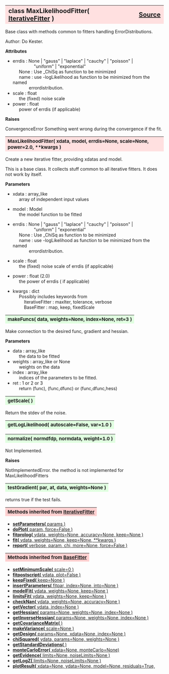 ---
---
<br><br>

<a name="MaxLikelihoodFitter"></a>
<table><thead style="background-color:#FFE0E0; width:100%; font-size:20px"><tr><th style="text-align:left">
<strong>class MaxLikelihoodFitter(</strong> <a href="./IterativeFitter.html">IterativeFitter</a> )</th><th style="text-align:right"><a href=https://github.com/dokester/BayesicFitting/blob/master/BayesicFitting/source/MaxLikelihoodFitter.py target=_blank>Source</a></th></tr></thead></table>

Base class with methods common to fitters handling ErrorDistributions.

Author:      Do Kester.

<b>Attributes</b>

* errdis  :  None | "gauss" | "laplace" | "cauchy" | "poisson" |
<br>&nbsp;&nbsp;&nbsp;&nbsp;&nbsp;&nbsp;&nbsp;&nbsp;&nbsp;&nbsp;&nbsp;&nbsp;&nbsp;&nbsp;&nbsp;&nbsp; "uniform" | "exponential"
<br>&nbsp;&nbsp;&nbsp;&nbsp; None : Use _ChiSq as function to be minimized
<br>&nbsp;&nbsp;&nbsp;&nbsp; name : use -logLikelihood as function to be minimized from the named
<br>&nbsp;&nbsp;&nbsp;&nbsp;&nbsp;&nbsp;&nbsp;&nbsp;&nbsp;&nbsp;&nbsp;&nbsp; errordistribution.
* scale  :  float
<br>&nbsp;&nbsp;&nbsp;&nbsp; the (fixed) noise scale
* power  :  float
<br>&nbsp;&nbsp;&nbsp;&nbsp; power of errdis (if applicable)

<b>Raises</b>

ConvergenceError    Something went wrong during the convergence if the fit.


<a name="MaxLikelihoodFitter"></a>
<table><thead style="background-color:#FFE0E0; width:100%; font-size:15px"><tr><th style="text-align:left">
<strong>MaxLikelihoodFitter(</strong> xdata, model, errdis=None, scale=None, power=2.0,
 **kwargs )
</th></tr></thead></table>

Create a new iterative fitter, providing xdatas and model.

This is a base class. It collects stuff common to all iterative fitters.
It does not work by itself.

<b>Parameters</b>

* xdata  :  array_like
<br>&nbsp;&nbsp;&nbsp;&nbsp; array of independent input values
* model  :  Model
<br>&nbsp;&nbsp;&nbsp;&nbsp; the model function to be fitted

* errdis  :  None | "gauss" | "laplace" | "cauchy" | "poisson" |
<br>&nbsp;&nbsp;&nbsp;&nbsp;&nbsp;&nbsp;&nbsp;&nbsp;&nbsp;&nbsp;&nbsp;&nbsp;&nbsp;&nbsp;&nbsp;&nbsp; "uniform" | "exponential"
<br>&nbsp;&nbsp;&nbsp;&nbsp; None : Use _ChiSq as function to be minimized
<br>&nbsp;&nbsp;&nbsp;&nbsp; name : use -logLikelihood as function to be minimized from the named
<br>&nbsp;&nbsp;&nbsp;&nbsp;&nbsp;&nbsp;&nbsp;&nbsp;&nbsp;&nbsp;&nbsp;&nbsp; errordistribution.
* scale  :  float
<br>&nbsp;&nbsp;&nbsp;&nbsp; the (fixed) noise scale of errdis (if applicable)
* power  :  float (2.0)
<br>&nbsp;&nbsp;&nbsp;&nbsp; the power of errdis ( if applicable)
* kwargs  :  dict
<br>&nbsp;&nbsp;&nbsp;&nbsp; Possibly includes keywords from
<br>&nbsp;&nbsp;&nbsp;&nbsp;&nbsp;&nbsp;&nbsp;&nbsp; IterativeFitter :       maxIter, tolerance, verbose
<br>&nbsp;&nbsp;&nbsp;&nbsp;&nbsp;&nbsp;&nbsp;&nbsp; BaseFitter :            map, keep, fixedScale


<a name="makeFuncs"></a>
<table><thead style="background-color:#E0FFE0; width:100%; font-size:15px"><tr><th style="text-align:left">
<strong>makeFuncs(</strong> data, weights=None, index=None, ret=3 ) 
</th></tr></thead></table>
Make connection to the desired func, gradient and hessian.

<b>Parameters</b>

* data  :  array_like
<br>&nbsp;&nbsp;&nbsp;&nbsp; the data to be fitted
* weights  :  array_like or None
<br>&nbsp;&nbsp;&nbsp;&nbsp; weights on the data
* index  :  array_like
<br>&nbsp;&nbsp;&nbsp;&nbsp; indices of the parameters to be fitted.
* ret  :  1 or 2 or 3
<br>&nbsp;&nbsp;&nbsp;&nbsp; return (func), (func,dfunc) or (func,dfunc,hess)

<a name="getScale"></a>
<table><thead style="background-color:#E0FFE0; width:100%; font-size:15px"><tr><th style="text-align:left">
<strong>getScale(</strong> ) 
</th></tr></thead></table>
Return the stdev of the noise.

<a name="getLogLikelihood"></a>
<table><thead style="background-color:#E0FFE0; width:100%; font-size:15px"><tr><th style="text-align:left">
<strong>getLogLikelihood(</strong> autoscale=False, var=1.0 ) 
</th></tr></thead></table>

<a name="normalize"></a>
<table><thead style="background-color:#E0FFE0; width:100%; font-size:15px"><tr><th style="text-align:left">
<strong>normalize(</strong> normdfdp, normdata, weight=1.0 ) 
</th></tr></thead></table>
Not Implemented.

<b>Raises</b>

NotImplementedError.
the method is not implemented for MaxLikelihoodFitters


<a name="testGradient"></a>
<table><thead style="background-color:#E0FFE0; width:100%; font-size:15px"><tr><th style="text-align:left">
<strong>testGradient(</strong> par, at, data, weights=None )
</th></tr></thead></table>
returns true if the test fails.


<table><thead style="background-color:#FFD0D0; width:100%; font-size:15px"><tr><th style="text-align:left">
<strong>Methods inherited from</strong> <a href="./IterativeFitter.html">IterativeFitter</a></th></tr></thead></table>


* [<strong>setParameters(</strong> params )](./IterativeFitter.md#setParameters)
* [<strong>doPlot(</strong> param, force=False )](./IterativeFitter.md#doPlot)
* [<strong>fitprolog(</strong> ydata, weights=None, accuracy=None, keep=None ) ](./IterativeFitter.md#fitprolog)
* [<strong>fit(</strong> ydata, weights=None, keep=None, **kwargs )](./IterativeFitter.md#fit)
* [<strong>report(</strong> verbose, param, chi, more=None, force=False ) ](./IterativeFitter.md#report)


<table><thead style="background-color:#FFD0D0; width:100%; font-size:15px"><tr><th style="text-align:left">
<strong>Methods inherited from</strong> <a href="./BaseFitter.html">BaseFitter</a></th></tr></thead></table>


* [<strong>setMinimumScale(</strong> scale=0 ) ](./BaseFitter.md#setMinimumScale)
* [<strong>fitpostscript(</strong> ydata, plot=False ) ](./BaseFitter.md#fitpostscript)
* [<strong>keepFixed(</strong> keep=None ) ](./BaseFitter.md#keepFixed)
* [<strong>insertParameters(</strong> fitpar, index=None, into=None ) ](./BaseFitter.md#insertParameters)
* [<strong>modelFit(</strong> ydata, weights=None, keep=None )](./BaseFitter.md#modelFit)
* [<strong>limitsFit(</strong> ydata, weights=None, keep=None ) ](./BaseFitter.md#limitsFit)
* [<strong>checkNan(</strong> ydata, weights=None, accuracy=None )](./BaseFitter.md#checkNan)
* [<strong>getVector(</strong> ydata, index=None )](./BaseFitter.md#getVector)
* [<strong>getHessian(</strong> params=None, weights=None, index=None )](./BaseFitter.md#getHessian)
* [<strong>getInverseHessian(</strong> params=None, weights=None, index=None )](./BaseFitter.md#getInverseHessian)
* [<strong>getCovarianceMatrix(</strong> )](./BaseFitter.md#getCovarianceMatrix)
* [<strong>makeVariance(</strong> scale=None )](./BaseFitter.md#makeVariance)
* [<strong>getDesign(</strong> params=None, xdata=None, index=None )](./BaseFitter.md#getDesign)
* [<strong>chiSquared(</strong> ydata, params=None, weights=None )](./BaseFitter.md#chiSquared)
* [<strong>getStandardDeviations(</strong> )](./BaseFitter.md#getStandardDeviations)
* [<strong>monteCarloError(</strong> xdata=None, monteCarlo=None)](./BaseFitter.md#monteCarloError)
* [<strong>getEvidence(</strong> limits=None, noiseLimits=None )](./BaseFitter.md#getEvidence)
* [<strong>getLogZ(</strong> limits=None, noiseLimits=None )](./BaseFitter.md#getLogZ)
* [<strong>plotResult(</strong> xdata=None, ydata=None, model=None, residuals=True,](./BaseFitter.md#plotResult)
